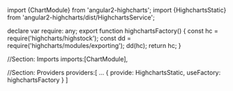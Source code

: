 import {ChartModule} from 'angular2-highcharts';
import {HighchartsStatic} from 'angular2-highcharts/dist/HighchartsService';

declare var require: any;
export function highchartsFactory() {
    const hc = require('highcharts/highstock');
    const dd = require('highcharts/modules/exporting');
    dd(hc);
    return hc;
}

//Section: Imports
imports:[ChartModule],

//Section: Providers
providers:[
        ...
	{
		provide: HighchartsStatic,
		useFactory: highchartsFactory
	}
]
